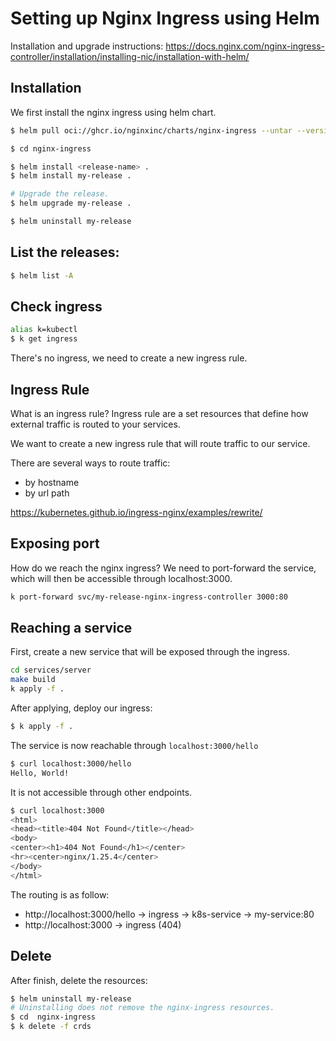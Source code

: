# Setting up Nginx Ingress using Helm

Installation and upgrade instructions: https://docs.nginx.com/nginx-ingress-controller/installation/installing-nic/installation-with-helm/

## Installation

We first install the nginx ingress using helm chart.

```bash
$ helm pull oci://ghcr.io/nginxinc/charts/nginx-ingress --untar --version 1.1.3

$ cd nginx-ingress

$ helm install <release-name> .
$ helm install my-release .

# Upgrade the release.
$ helm upgrade my-release .

$ helm uninstall my-release
```

## List the releases:

```bash
$ helm list -A
```


## Check ingress

```bash
alias k=kubectl
$ k get ingress
```

There's no ingress, we need to create a new ingress rule.

## Ingress Rule

What is an ingress rule? Ingress rule are a set resources that define how external traffic is routed to your services.

We want to create a new ingress rule that will route traffic to our service.

There are several ways to route traffic:
- by hostname
- by url path

https://kubernetes.github.io/ingress-nginx/examples/rewrite/

## Exposing port

How do we reach the nginx ingress?
We need to port-forward the service, which will then be accessible through localhost:3000.

```bash
k port-forward svc/my-release-nginx-ingress-controller 3000:80
```

## Reaching a service

First, create a new service that will be exposed through the ingress.

```bash
cd services/server
make build
k apply -f .
```

After applying, deploy our ingress:

```bash
$ k apply -f .
```

The service is now reachable through `localhost:3000/hello`

```bash
$ curl localhost:3000/hello
Hello, World!
```

It is not accessible through other endpoints.

```bash
$ curl localhost:3000
<html>
<head><title>404 Not Found</title></head>
<body>
<center><h1>404 Not Found</h1></center>
<hr><center>nginx/1.25.4</center>
</body>
</html>
```


The routing is as follow:

- http://localhost:3000/hello -> ingress -> k8s-service -> my-service:80
- http://localhost:3000 -> ingress (404)


## Delete

After finish, delete the resources:

```bash
$ helm uninstall my-release
# Uninstalling does not remove the nginx-ingress resources.
$ cd  nginx-ingress
$ k delete -f crds
```
